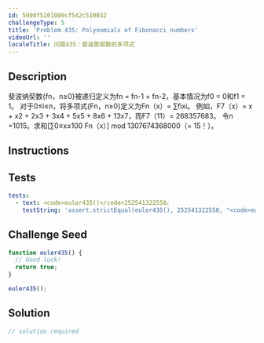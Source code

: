 ```yaml
---
id: 5900f5201000cf542c510032
challengeType: 5
title: 'Problem 435: Polynomials of Fibonacci numbers'
videoUrl: ''
localeTitle: 问题435：斐波那契数的多项式
---
```


## Description
<section id="description">
斐波纳契数{fn，n≥0}被递归定义为fn = fn-1 + fn-2，基本情况为f0 = 0和f1 = 1。
对于0≤i≤n，将多项式{Fn，n≥0}定义为Fn（x）= ∑fixi。
例如，F7（x）= x + x2 + 2x3 + 3x4 + 5x5 + 8x6 + 13x7，而F7（11）= 268357683。
令n =1015。求和[∑0≤x≤100 Fn（x）] mod 1307674368000（= 15！）。
</section>

## Instructions
<section id="instructions">
</section>

## Tests
<section id='tests'>

```yml
tests:
  - text: <code>euler435()</code>252541322550。
    testString: 'assert.strictEqual(euler435(), 252541322550, "<code>euler435()</code> should return 252541322550.");'

```

</section>

## Challenge Seed
<section id='challengeSeed'>

<div id='js-seed'>

```js
function euler435() {
  // Good luck!
  return true;
}

euler435();

```

</div>



</section>

## Solution
<section id='solution'>

```js
// solution required
```
</section>
